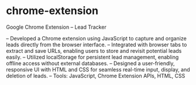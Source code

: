 # chrome-extension
Google Chrome Extension – Lead Tracker 

– Developed a Chrome extension using JavaScript to capture and organize leads directly from the browser interface.
– Integrated with browser tabs to extract and save URLs, enabling users to store and revisit potential leads easily.
– Utilized localStorage for persistent lead management, enabling offline access without external databases.
– Designed a user-friendly, responsive UI with HTML and CSS for seamless real-time input, display, and deletion of leads.
– Tools: JavaScript, Chrome Extension APIs, HTML, CSS

